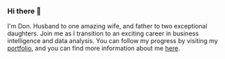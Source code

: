 ### Hi there 👋

I'm Don.  Husband to one amazing wife, and father to two exceptional daughters.  Join me as I transition to an exciting career in business intelligence and data analysis.  You can follow my progress by visiting my [portfolio](https://github.com/Donald-Taggart/Data-Analytics-Portfolio), and you can find more information about me [here](https://www.linkedin.com/in/donaldtaggart/).

<!--
**Donald-Taggart/Donald-Taggart** is a ✨ _special_ ✨ repository because its `README.md` (this file) appears on your GitHub profile.

Here are some ideas to get you started:

- 🔭 I’m currently working on ...
- 🌱 I’m currently learning ...
- 👯 I’m looking to collaborate on ...
- 🤔 I’m looking for help with ...
- 💬 Ask me about ...
- 📫 How to reach me: ...
- 😄 Pronouns: ...
- ⚡ Fun fact: ...
-->
